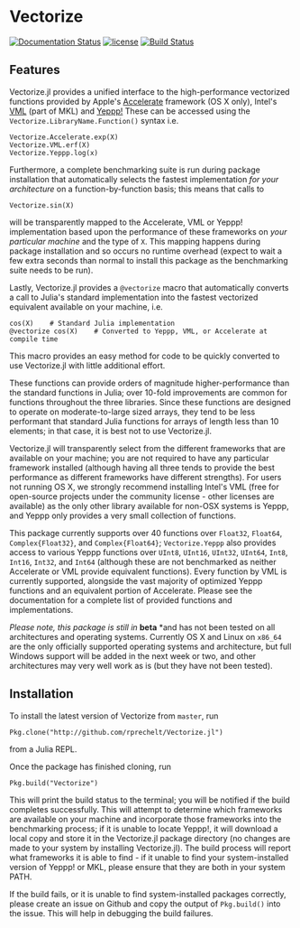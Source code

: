 # Vectorize

[![Documentation Status](https://readthedocs.org/projects/vectorizejl/badge/?version=latest)](http://vectorizejl.readthedocs.io/en/latest/?badge=latest)
[![license](https://img.shields.io/github/license/mashape/apistatus.svg?maxAge=2592000)]()
[![Build Status](https://travis-ci.org/rprechelt/Vectorize.jl.svg?branch=master)](https://travis-ci.org/rprechelt/Vectorize.jl)

## Features
Vectorize.jl provides a unified interface to the high-performance vectorized functions provided by Apple's [Accelerate](https://developer.apple.com/reference/accelerate) framework (OS X only), Intel's [VML](https://software.intel.com/en-us/node/521751) (part of MKL) and [Yeppp!](http://www.yeppp.info/) These can be accessed using the `Vectorize.LibraryName.Function()` syntax i.e. 

    Vectorize.Accelerate.exp(X)
    Vectorize.VML.erf(X)
    Vectorize.Yeppp.log(x)

Furthermore, a complete benchmarking suite is run during package installation that automatically selects the fastest implementation *for your architecture* on a function-by-function basis; this means that calls to

    Vectorize.sin(X)

will be transparently mapped to the Accelerate, VML or Yeppp! implementation based upon the performance of these frameworks on *your particular machine* and the type of `X`. This mapping happens during package installation and so occurs no runtime overhead (expect to wait a few extra seconds than normal to install this package as the benchmarking suite needs to be run).

Lastly, Vectorize.jl provides a `@vectorize` macro that automatically converts a call to Julia's standard implementation into the fastest vectorized equivalent available on your machine, i.e.

    cos(X)    # Standard Julia implementation
    @vectorize cos(X)    # Converted to Yeppp, VML, or Accelerate at compile time

This macro provides an easy method for code to be quickly converted to use Vectorize.jl with little additional effort. 

These functions can provide orders of magnitude higher-performance than the standard functions in Julia; over 10-fold improvements are common for functions throughout the three libraries. Since these functions are designed to operate on moderate-to-large sized arrays, they tend to be less performant that standard Julia functions for arrays of length less than 10 elements; in that case, it is best not to use Vectorize.jl. 

Vectorize.jl will transparently select from the different frameworks that are available on your machine; you are not required to have any particular framework installed (although having all three tends to provide the best performance as different frameworks have different strengths). For users not running OS X, we strongly recommend installing Intel's VML (free for open-source projects under the community license - other licenses are available) as the only other library available for non-OSX systems is Yeppp, and Yeppp only provides a very small collection of functions.

This package currently supports over 40 functions over `Float32`, `Float64`, `Complex{Float32}`, and `Complex{Float64}`; `Vectorize.Yeppp` also provides access to various Yeppp functions over `UInt8`, `UInt16`, `UInt32`, `UInt64`, `Int8`, `Int16`, `Int32`, and `Int64` (although these are not benchmarked as neither Accelerate or VML provide equivalent functions). Every function by VML is currently supported, alongside the vast majority of optimized Yeppp functions and an equivalent portion of Accelerate. Please see the documentation for a complete list of provided functions and implementations. 

*Please note, this package is still in* **beta** *and has not been tested on all architectures and operating systems. Currently OS X and Linux on `x86_64` are the only officially supported operating systems and architecture, but full Windows support will be added in the next week or two, and other architectures may very well work as is (but they have not been tested). 

## Installation 
To install the latest version of Vectorize from `master`, run

    Pkg.clone("http://github.com/rprechelt/Vectorize.jl")

from a Julia REPL. 

Once the package has finished cloning, run

    Pkg.build("Vectorize")

This will print the build status to the terminal; you will be notified if the build completes successfully. This will attempt to determine which frameworks are available on your machine and incorporate those frameworks into the benchmarking process; if it is unable to locate Yeppp!, it will download a local copy and store it in the Vectorize.jl package directory (no changes are made to your system by installing Vectorize.jl). The build process will report what frameworks it is able to find - if it unable to find your system-installed version of Yeppp! or MKL, please ensure that they are both in your system PATH. 

If the build fails, or it is unable to find system-installed packages correctly, please create an issue on Github and copy the output of `Pkg.build()` into the issue. This will help in debugging the build failures. 